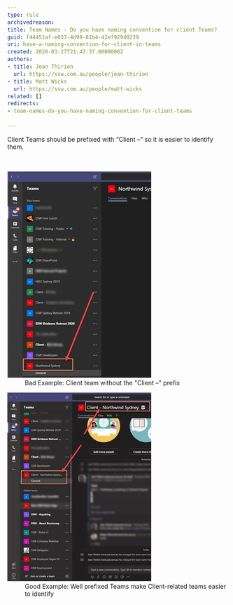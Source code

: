 ```yaml
---
type: rule
archivedreason: 
title: Team Names - Do you have naming convention for client Teams?
guid: f44451af-e037-4d99-81b4-42ef929d0239
uri: have-a-naming-convention-for-client-in-teams
created: 2020-03-27T21:43:37.0000000Z
authors:
- title: Jean Thirion
  url: https://ssw.com.au/people/jean-thirion
- title: Matt Wicks
  url: https://ssw.com.au/people/matt-wicks
related: []
redirects:
- team-names-do-you-have-naming-convention-for-client-teams

---
```



​Client Teams should be prefixed with “Client –“ so it is easier to identify them.<br>
<br><excerpt class='endintro'></excerpt><br>
<dl class="badImage"><dt><img src="client-naming-bad.png" alt="client-naming-bad.png" /></dt><dd>​Bad Example: Client team without the "Client –" prefix</dd></dl><dl class="goodImage"><dt><img src="client-naming-good.jpg" alt="client-naming-good.jpg" />
</dt><dd>Good Example: Well prefixed Teams make Client-related teams easier to identify</dd></dl>


